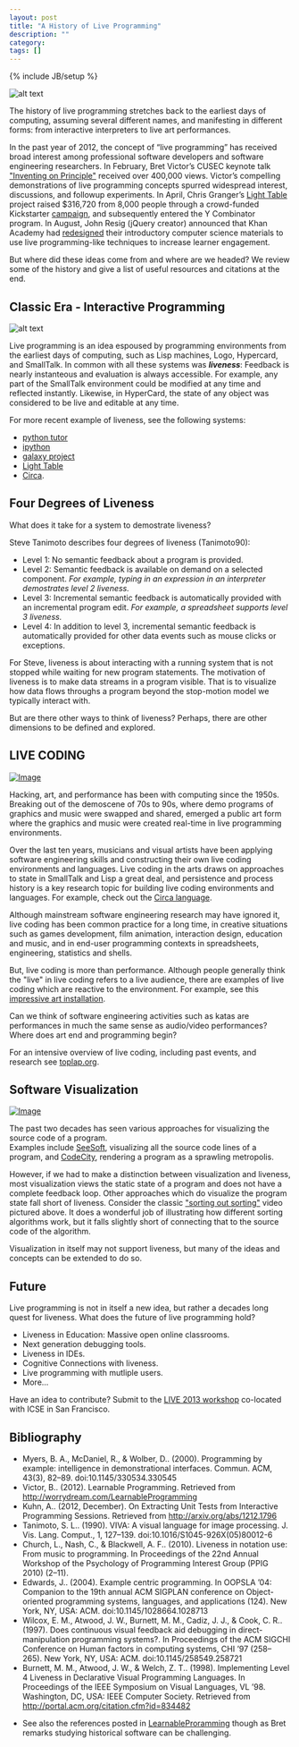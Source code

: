 ```yaml
---
layout: post
title: "A History of Live Programming"
description: ""
category: 
tags: []
---
```

{% include JB/setup %}

![alt text](/images/lighttable.png "Light Table")

The history of live programming stretches back to the earliest days of computing, assuming several different names, and manifesting in different forms: from interactive interpreters to live art performances.

In the past year of 2012, the concept of “live programming” has
received broad interest among professional software developers
and software engineering researchers. In February,
Bret Victor’s CUSEC keynote talk ["Inventing on Principle"](http://vimeo.com/36579366) received over 400,000 views. Victor’s compelling
demonstrations of live programming concepts spurred
widespread interest, discussions, and followup experiments.
In April, Chris Granger’s [Light Table](http://www.lighttable.com/) project raised $316,720
from 8,000 people through a crowd-funded Kickstarter [campaign](http://www.kickstarter.com/projects/ibdknox/light-table), 
and subsequently entered the Y Combinator program. 
In August, John Resig (jQuery creator) announced that Khan Academy had [redesigned](http://ejohn.org/blog/introducing-khan-cs/) their introductory computer science materials to use live programming-like techniques to increase learner engagement.

But where did these ideas come from and where are we headed?
We review some of the history and give a list of useful resources and citations at the end.

## Classic Era - Interactive Programming

![alt text](/images/smalltalk.png "Small Talk")

Live programming is an idea espoused by programming
environments from the earliest days of computing, such as
Lisp machines, Logo, Hypercard, and SmallTalk.  In common with all these systems was **_liveness_**: Feedback is nearly instanteous and evaluation is always accessible.  For example, any part of the SmallTalk environment could be modified at any time and reflected instantly.
Likewise, in HyperCard, the state of any object was considered to be live and editable at any time.

For more recent example of liveness, see the following systems:

- [python tutor](http://www.pythontutor.com)
- [ipython](http://ipython.org)
- [galaxy project](http://galaxyproject.org)
- [Light Table](http://www.lighttable.com)
- [Circa](http://circa-lang.org/).

## Four Degrees of Liveness 

What does it take for a system to demostrate liveness?

Steve Tanimoto describes four degrees of liveness (Tanimoto90):
- Level 1: No semantic feedback about a program is provided.
- Level 2: Semantic feedback is available on demand on a selected component. _For example, typing in an expression in an interpreter demostrates level 2 liveness._
- Level 3: Incremental semantic feedback is automatically provided with an incremental program edit.  _For example, a spreadsheet supports level 3 liveness._
- Level 4: In addition to level 3, incremental semantic feedback is automatically provided for other data events such as mouse clicks or exceptions.

For Steve, liveness is about interacting with a running system that is not stopped while waiting for new program statements. The motivation of liveness is to make data streams in a program visible. That is to visualize how data flows throughs a program beyond the stop-motion model we typically interact with.

But are there other ways to think of liveness?  Perhaps, there are other dimensions to be defined and explored.

## LIVE CODING 

[ ![Image](/images/livecode.png "Live Code") ](https://github.com/davidedc/livecodelab "Live code lab")

Hacking, art, and performance has been with computing since the 1950s.  
Breaking out of the demoscene of 70s to 90s, 
where demo programs of graphics and music were swapped and shared, 
emerged a public art form where the graphics and music were created real-time in live programming environments.

Over the last ten years, musicians and visual artists have been applying 
software engineering skills and 
constructing their own live coding environments and languages. 
Live coding in the arts draws on approaches to state in SmallTalk and
Lisp a great deal, and persistence and process history is a key research topic for building live coding environments and languages. 
For example, check out the [Circa language](http://circa-lang.org/).

Although mainstream software engineering research may have ignored it,
live coding has been common practice for a long time, in
creative situations such as games development, film animation,
interaction design, education and music, and in end-user programming
contexts in spreadsheets, engineering, statistics and shells.

But, live coding is more than performance.  Although people generally think the "live" in live coding refers to a live audience, 
there are examples of live coding which are reactive to the environment.
For example, see this [impressive art installation](http://www.creativeapplications.net/scripts/communion-cinder-scripts-events-special/).

Can we think of software engineering activities such as katas are performances in much
the same sense as audio/video performances?  Where does art end and programming begin?

For an intensive overview of live coding, including past events, and research see 
[toplap.org](http://toplap.org/wiki/Read_me_paper).

## Software Visualization

[ ![Image](/images/sorting.png "Sorting out sorting") ](http://www.youtube.com/watch?v=F3oKjPT5Khg)

The past two decades has seen various approaches for visualizing the source code of a program.  
Examples include [SeeSoft](http://people.ischool.berkeley.edu/~hearst/irbook/10/seesoft.gif), visualizing all the source code lines of a program, and [CodeCity](http://www.inf.usi.ch/phd/wettel/codecity.html), rendering a program as a sprawling metropolis.

However, if we had to make a distinction between visualization and liveness, most visualization views the static state of a program and does not have a complete feedback loop.  Other approaches which do visualize the program state fall short of liveness. Consider the classic ["sorting out sorting"](http://www.youtube.com/watch?v=F3oKjPT5Khg) video pictured above. It does a wonderful job of illustrating how different sorting algorithms work, but it falls slightly short of connecting that to the source code of the algorithm.

Visualization in itself may not support liveness, but many of the ideas and concepts can be extended to do so.

## Future

Live programming is not in itself a new idea, but rather a decades long quest for liveness.  What does the future of live programming hold?

- Liveness in Education: Massive open online classrooms.
- Next generation debugging tools.
- Liveness in IDEs.
- Cognitive Connections with liveness.
- Live programming with mutliple users.
- More...

Have an idea to contribute?  Submit to the [LIVE 2013 workshop](http://liveprogramming.github.com/2013/) co-located with ICSE in San Francisco.

## Bibliography

* Myers, B. A., McDaniel, R., & Wolber, D.. (2000). Programming by example: intelligence in demonstrational interfaces. Commun. ACM, 43(3), 82–89. doi:10.1145/330534.330545
* Victor, B.. (2012). Learnable Programming. Retrieved from http://worrydream.com/LearnableProgramming
* Kuhn, A.. (2012, December). On Extracting Unit Tests from Interactive Programming Sessions. Retrieved from http://arxiv.org/abs/1212.1796
* Tanimoto, S. L.. (1990). VIVA: A visual language for image processing. J. Vis. Lang. Comput., 1, 127–139. doi:10.1016/S1045-926X(05)80012-6
* Church, L., Nash, C., & Blackwell, A. F.. (2010). Liveness in notation use: From music to programming. In Proceedings of the 22nd Annual Workshop of the Psychology of Programming Interest Group (PPIG 2010) (2–11).
* Edwards, J.. (2004). Example centric programming. In OOPSLA ’04: Companion to the 19th annual ACM SIGPLAN conference on Object-oriented programming systems, languages, and applications (124). New York, NY, USA: ACM. doi:10.1145/1028664.1028713
* Wilcox, E. M., Atwood, J. W., Burnett, M. M., Cadiz, J. J., & Cook, C. R.. (1997). Does continuous visual feedback aid debugging in direct-manipulation programming systems?. In Proceedings of the ACM SIGCHI Conference on Human factors in computing systems, CHI ’97 (258–265). New York, NY, USA: ACM. doi:10.1145/258549.258721
* Burnett, M. M., Atwood, J. W., & Welch, Z. T.. (1998). Implementing Level 4 Liveness in Declarative Visual Programming Languages. In Proceedings of the IEEE Symposium on Visual Languages, VL ’98. Washington, DC, USA: IEEE Computer Society. Retrieved from http://portal.acm.org/citation.cfm?id=834482


- See also the references posted in [LearnableProramming](http://worrydream.com/LearnableProgramming) though as Bret remarks studying historical software can be challenging. 


